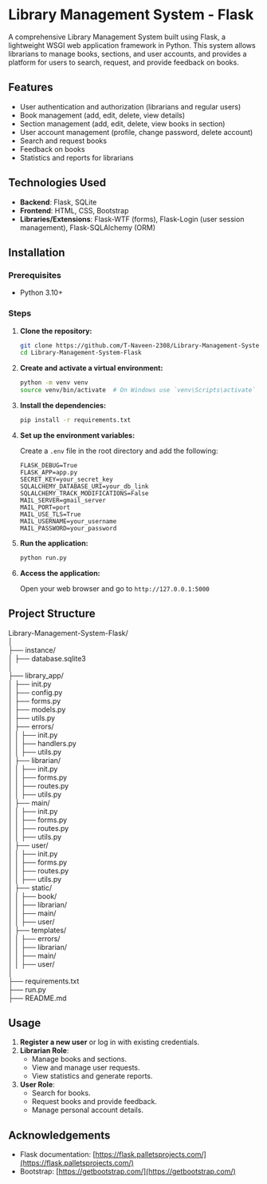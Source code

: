 # Library Management System - Flask

A comprehensive Library Management System built using Flask, a lightweight WSGI web application framework in Python. This system allows librarians to manage books, sections, and user accounts, and provides a platform for users to search, request, and provide feedback on books.

## Features

- User authentication and authorization (librarians and regular users)
- Book management (add, edit, delete, view details)
- Section management (add, edit, delete, view books in section)
- User account management (profile, change password, delete account)
- Search and request books
- Feedback on books
- Statistics and reports for librarians

## Technologies Used

- **Backend**: Flask, SQLite
- **Frontend**: HTML, CSS, Bootstrap
- **Libraries/Extensions**: Flask-WTF (forms), Flask-Login (user session management), Flask-SQLAlchemy (ORM)

## Installation

### Prerequisites

- Python 3.10+

### Steps

1. **Clone the repository:**

    ```sh
    git clone https://github.com/T-Naveen-2308/Library-Management-System-Flask.git
    cd Library-Management-System-Flask
    ```

2. **Create and activate a virtual environment:**

    ```sh
    python -m venv venv
    source venv/bin/activate  # On Windows use `venv\Scripts\activate`
    ```

3. **Install the dependencies:**

    ```sh
    pip install -r requirements.txt
    ```

4. **Set up the environment variables:**

    Create a `.env` file in the root directory and add the following:

    ```env
    FLASK_DEBUG=True
    FLASK_APP=app.py
    SECRET_KEY=your_secret_key
    SQLALCHEMY_DATABASE_URI=your_db_link
    SQLALCHEMY_TRACK_MODIFICATIONS=False
    MAIL_SERVER=gmail_server
    MAIL_PORT=port
    MAIL_USE_TLS=True
    MAIL_USERNAME=your_username
    MAIL_PASSWORD=your_password

5. **Run the application:**

    ```sh
    python run.py
    ```

6. **Access the application:**

    Open your web browser and go to `http://127.0.0.1:5000`

## Project Structure

Library-Management-System-Flask/  
│  
├── instance/  
│ ├── database.sqlite3  
│  
├── library_app/  
│ ├── init.py  
│ ├── config.py  
│ ├── forms.py  
│ ├── models.py  
│ ├── utils.py  
│ ├── errors/  
│ │ ├── init.py  
│ │ ├── handlers.py  
│ │ ├── utils.py  
│ ├── librarian/  
│ │ ├── init.py  
│ │ ├── forms.py  
│ │ ├── routes.py  
│ │ ├── utils.py  
│ ├── main/  
│ │ ├── init.py  
│ │ ├── forms.py  
│ │ ├── routes.py  
│ │ ├── utils.py  
│ ├── user/  
│ │ ├── init.py  
│ │ ├── forms.py  
│ │ ├── routes.py  
│ │ ├── utils.py  
│ ├── static/  
│ │ ├── book/  
│ │ ├── librarian/  
│ │ ├── main/  
│ │ ├── user/  
│ ├── templates/  
│ │ ├── errors/  
│ │ ├── librarian/  
│ │ ├── main/  
│ │ ├── user/  
│  
├── requirements.txt  
├── run.py  
├── README.md  

## Usage

1. **Register a new user** or log in with existing credentials.
2. **Librarian Role**: 
    - Manage books and sections.
    - View and manage user requests.
    - View statistics and generate reports.
3. **User Role**:
    - Search for books.
    - Request books and provide feedback.
    - Manage personal account details.

## Acknowledgements

- Flask documentation: [https://flask.palletsprojects.com/](https://flask.palletsprojects.com/)
- Bootstrap: [https://getbootstrap.com/](https://getbootstrap.com/)
